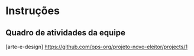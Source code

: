 # Instruções
## Quadro de atividades da equipe
[arte-e-design] https://github.com/ops-org/projeto-novo-eleitor/projects/1
